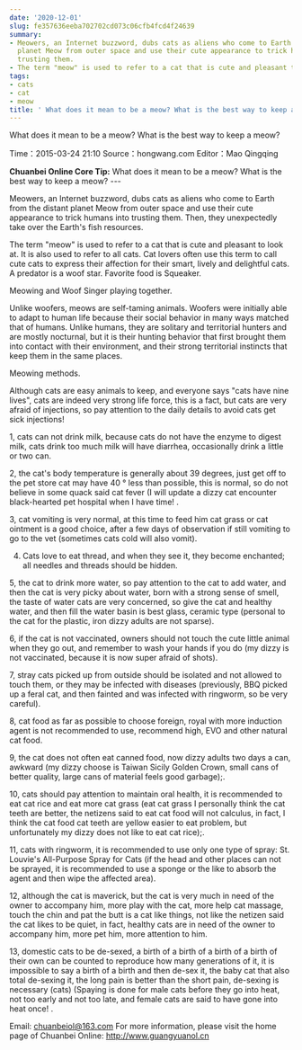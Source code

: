 ```yaml
---
date: '2020-12-01'
slug: fe357636eeba702702cd073c06cfb4fcd4f24639
summary:
- Meowers, an Internet buzzword, dubs cats as aliens who come to Earth from the distant
  planet Meow from outer space and use their cute appearance to trick humans into
  trusting them.
- The term "meow" is used to refer to a cat that is cute and pleasant to look at.
tags:
- cats
- cat
- meow
title: ' What does it mean to be a meow? What is the best way to keep a meow? '
---
```


 What does it mean to be a meow? What is the best way to keep a meow?

Time：2015-03-24 21:10 Source：hongwang.com Editor：Mao Qingqing

**Chuanbei Online Core Tip:** What does it mean to be a meow? What is the best way to keep a meow? ---

Meowers, an Internet buzzword, dubs cats as aliens who come to Earth from the distant planet Meow from outer space and use their cute appearance to trick humans into trusting them. Then, they unexpectedly take over the Earth's fish resources.

The term "meow" is used to refer to a cat that is cute and pleasant to look at. It is also used to refer to all cats. Cat lovers often use this term to call cute cats to express their affection for their smart, lively and delightful cats. A predator is a woof star. Favorite food is Squeaker.

Meowing and Woof Singer playing together.

Unlike woofers, meows are self-taming animals. Woofers were initially able to adapt to human life because their social behavior in many ways matched that of humans. Unlike humans, they are solitary and territorial hunters and are mostly nocturnal, but it is their hunting behavior that first brought them into contact with their environment, and their strong territorial instincts that keep them in the same places.

Meowing methods.

Although cats are easy animals to keep, and everyone says "cats have nine lives", cats are indeed very strong life force, this is a fact, but cats are very afraid of injections, so pay attention to the daily details to avoid cats get sick injections!

1, cats can not drink milk, because cats do not have the enzyme to digest milk, cats drink too much milk will have diarrhea, occasionally drink a little or two can.

2, the cat's body temperature is generally about 39 degrees, just get off to the pet store cat may have 40 ° less than possible, this is normal, so do not believe in some quack said cat fever (I will update a dizzy cat encounter black-hearted pet hospital when I have time! .

3, cat vomiting is very normal, at this time to feed him cat grass or cat ointment is a good choice, after a few days of observation if still vomiting to go to the vet (sometimes cats cold will also vomit).

4. Cats love to eat thread, and when they see it, they become enchanted; all needles and threads should be hidden.

5, the cat to drink more water, so pay attention to the cat to add water, and then the cat is very picky about water, born with a strong sense of smell, the taste of water cats are very concerned, so give the cat and healthy water, and then fill the water basin is best glass, ceramic type (personal to the cat for the plastic, iron dizzy adults are not sparse).

6, if the cat is not vaccinated, owners should not touch the cute little animal when they go out, and remember to wash your hands if you do (my dizzy is not vaccinated, because it is now super afraid of shots).

7, stray cats picked up from outside should be isolated and not allowed to touch them, or they may be infected with diseases (previously, BBQ picked up a feral cat, and then fainted and was infected with ringworm, so be very careful).

8, cat food as far as possible to choose foreign, royal with more induction agent is not recommended to use, recommend high, EVO and other natural cat food.

9, the cat does not often eat canned food, now dizzy adults two days a can, awkward (my dizzy choose is Taiwan Sicily Golden Crown, small cans of better quality, large cans of material feels good garbage);.

10, cats should pay attention to maintain oral health, it is recommended to eat cat rice and eat more cat grass (eat cat grass I personally think the cat teeth are better, the netizens said to eat cat food will not calculus, in fact, I think the cat food cat teeth are yellow easier to eat problem, but unfortunately my dizzy does not like to eat cat rice);.

11, cats with ringworm, it is recommended to use only one type of spray: St. Louvie's All-Purpose Spray for Cats (if the head and other places can not be sprayed, it is recommended to use a sponge or the like to absorb the agent and then wipe the affected area).

12, although the cat is maverick, but the cat is very much in need of the owner to accompany him, more play with the cat, more help cat massage, touch the chin and pat the butt is a cat like things, not like the netizen said the cat likes to be quiet, in fact, healthy cats are in need of the owner to accompany him, more pet him, more attention to him.

13, domestic cats to be de-sexed, a birth of a birth of a birth of a birth of their own can be counted to reproduce how many generations of it, it is impossible to say a birth of a birth and then de-sex it, the baby cat that also total de-sexing it, the long pain is better than the short pain, de-sexing is necessary (cats)
(Spaying is done for male cats before they go into heat, not too early and not too late, and female cats are said to have gone into heat once! .

Email: chuanbeiol@163.com For more information, please visit the home page of Chuanbei Online: http://www.guangyuanol.cn

 
        